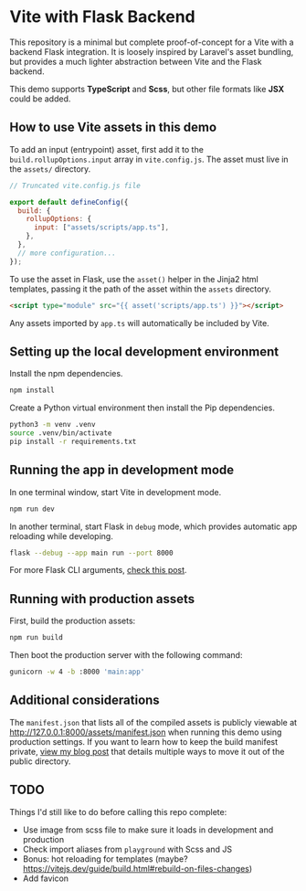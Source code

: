 # Vite with Flask Backend

This repository is a minimal but complete proof-of-concept for a Vite with a backend Flask integration. It is loosely inspired by Laravel's asset bundling, but provides a much lighter abstraction between Vite and the Flask backend.

This demo supports **TypeScript** and **Scss**, but other file formats like **JSX** could be added.

## How to use Vite assets in this demo

To add an input (entrypoint) asset, first add it to the `build.rollupOptions.input` array in `vite.config.js`. The asset must live in the `assets/` directory.

```js
// Truncated vite.config.js file

export default defineConfig({
  build: {
    rollupOptions: {
      input: ["assets/scripts/app.ts"],
    },
  },
  // more configuration...
});
```

To use the asset in Flask, use the `asset()` helper in the Jinja2 html templates, passing it the path of the asset within the `assets` directory.

```html
<script type="module" src="{{ asset('scripts/app.ts') }}"></script>
```

Any assets imported by `app.ts` will automatically be included by Vite.

## Setting up the local development environment

Install the npm dependencies.

```sh
npm install
```

Create a Python virtual environment then install the Pip dependencies.

```sh
python3 -m venv .venv
source .venv/bin/activate
pip install -r requirements.txt
```

## Running the app in development mode

In one terminal window, start Vite in development mode.

```sh
npm run dev
```

In another terminal, start Flask in `debug` mode, which provides automatic app reloading while developing.

```sh
flask --debug --app main run --port 8000
```

For more Flask CLI arguments, [check this post](https://geekpython.medium.com/how-to-run-flask-app-from-the-command-line-in-windows-4b9865059a9c).

## Running with production assets

First, build the production assets:

```sh
npm run build
```

Then boot the production server with the following command:

```sh
gunicorn -w 4 -b :8000 'main:app'
```

## Additional considerations

The `manifest.json` that lists all of the compiled assets is publicly viewable at http://127.0.0.1:8000/assets/manifest.json when running this demo using production settings. If you want to learn how to keep the build manifest private, [view my blog post](https://dev.to/tylerlwsmith/move-manifestjson-to-outdirs-parent-directory-in-vite-5-5fpf) that details multiple ways to move it out of the public directory.

## TODO

Things I'd still like to do before calling this repo complete:

- Use image from scss file to make sure it loads in development and production
- Check import aliases from `playground` with Scss and JS
- Bonus: hot reloading for templates (maybe? https://vitejs.dev/guide/build.html#rebuild-on-files-changes)
- Add favicon
